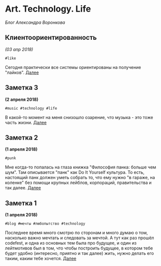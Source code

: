 # Art. Technology. Life
*Блог Александра Воронкова*
## Клиентоориентированность
_(03 апр 2018)_

`#like`

Сегодня практически все системы ориентированы на получение "лайков".
[Далее](/2018/2018-04-03_01_Klientoorientirovannost/)

## Заметка 3
__(2 апреля 2018)__

`#music #technology #life`

В какой-то момент на меня снизошло озарение, что музыка - это тоже часть жизни.
[Далее](/2018/2018-04-02_03.note/)

## Заметка 2
__(1 апреля 2018)__

`#punk`

Мне когда-то попалась на глаза книжка "Философия панка: больше чем шум". Там описывается  "панк" как Do It Yourself культура. То есть, настоящий панк должен уметь собрать то, что ему нужно "в гараже, на коленке" без помощи крупных лейблов, корпораций, правительства и так далее.
[Далее](/2018/2018-04-02_02.note/)

## Заметка 1
__(1 апреля 2018)__

`#blog #мечты #любопытство #technology`

Последнее время много смотрю по сторонам и много думаю о том, насколько важно мечтать и следовать за мечтой. А тут как раз прошёл codefest, и одна из основных тем была про будущее, и один из лейтмотивов был в том, что чтобы построить будущее, в котором тебе будет удобно (интересно, приятно и так далее) жить, нужно делать его таким, каким тебе хочется.
[Далее](/2018/2018-04-02_01.note/)

